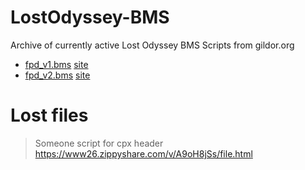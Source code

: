 # LostOdyssey-BMS

Archive of currently active Lost Odyssey BMS Scripts from gildor.org

- [fpd_v1.bms](/fpd_v1.bms) [site](https://web.archive.org/web/20220810153710/https://www.gildor.org/smf/index.php/topic,116.0.html)
- [fpd_v2.bms](/fpd_v2.bms) [site](https://web.archive.org/web/20220810153706/https://www.gildor.org/smf/index.php/topic,116.45.html)

# Lost files

> Someone script for cpx header https://www26.zippyshare.com/v/A9oH8jSs/file.html
